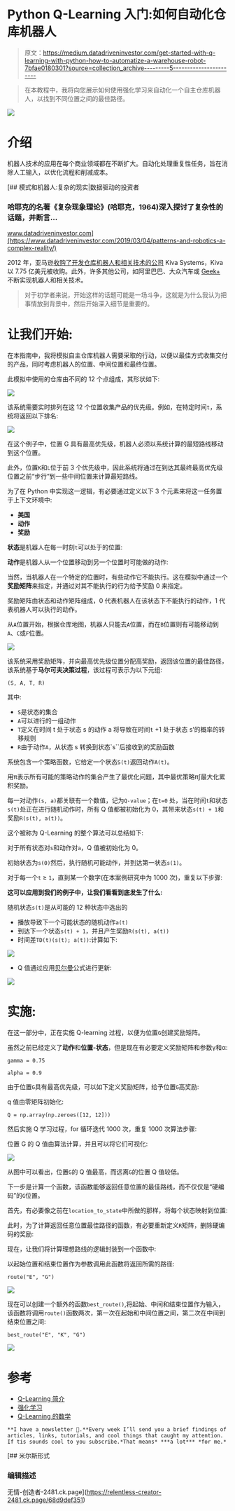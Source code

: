 # Python Q-Learning 入门:如何自动化仓库机器人

> 原文：<https://medium.datadriveninvestor.com/get-started-with-q-learning-with-python-how-to-automatize-a-warehouse-robot-7bfae0180301?source=collection_archive---------5----------------------->

> 在本教程中，我将向您展示如何使用强化学习来自动化一个自主仓库机器人，以找到不同位置之间的最佳路径。

![](img/e2ded2e521a28f147d20f418e80ce026.png)

# 介绍

机器人技术的应用在每个商业领域都在不断扩大。自动化处理重复性任务，旨在消除人工输入，以优化流程和削减成本。

[](https://www.datadriveninvestor.com/2019/03/04/patterns-and-robotics-a-complex-reality/) [## 模式和机器人:复杂的现实|数据驱动的投资者

### 哈耶克的名著《复杂现象理论》(哈耶克，1964)深入探讨了复杂性的话题，并断言…

www.datadriveninvestor.com](https://www.datadriveninvestor.com/2019/03/04/patterns-and-robotics-a-complex-reality/) 

2012 年，亚马逊[收购了开发仓库机器人和相关技术的公司](https://pitchbook.com/news/articles/ma-flashback-amazon-announces-775m-kiva-systems-acquisition) Kiva Systems，Kiva 以 7.75 亿美元被收购。此外，许多其他公司，如阿里巴巴、大众汽车或 [Geek+](https://www.scmp.com/tech/start-ups/article/3031314/robotics-start-geekplus-push-expand-chinas-smart-logistics) 不断实现机器人和相关技术。

> 对于初学者来说，开始这样的话题可能是一场斗争，这就是为什么我认为把事情放到背景中，然后开始深入细节是重要的。

# 让我们开始:

在本指南中，我将模拟自主仓库机器人需要采取的行动，以便以最佳方式收集交付的产品，同时考虑机器人的位置、中间位置和最终位置。

此模拟中使用的仓库由不同的 12 个点组成，其形状如下:

![](img/b7f76574e0539ee174e8c2778059cb65.png)

该系统需要实时排列在这 12 个位置收集产品的优先级。例如，在特定时间`t`，系统将返回以下排名:

![](img/1e2c8d751f7490655989af7bbb412249.png)

在这个例子中，位置 G 具有最高优先级，机器人必须以系统计算的最短路线移动到这个位置。

此外，位置`K`和`L`位于前 3 个优先级中，因此系统将通过在到达其最终最高优先级位置之前“步行”到一些中间位置来计算最短路线。

为了在 Python 中实现这一逻辑，有必要通过定义以下 3 个元素来将这一任务置于上下文环境中:

*   **美国**
*   **动作**
*   **奖励**

**状态**是机器人在每一时刻`t`可以处于的位置:

**动作**是机器人从一个位置移动到另一个位置时可能做的动作:

当然，当机器人在一个特定的位置时，有些动作它不能执行。这在模拟中通过一个**奖励矩阵**来指定，并通过对其不能执行的行为给予奖励 0 来指定。

奖励矩阵由状态和动作矩阵组成，0 代表机器人在该状态下不能执行的动作，1 代表机器人可以执行的动作。

从`A`位置开始，根据仓库地图，机器人只能去`A`位置，而在`B`位置则有可能移动到`A`、`C`或`F`位置。

![](img/330a2087a0ae0b761af16cd56ecff35a.png)

该系统采用奖励矩阵，并向最高优先级位置分配高奖励，返回该位置的最佳路径，该系统基于**马尔可夫决策过程**，该过程可表示为以下元组:

`(S, A, T, R)`

其中:

*   `S`是状态的集合
*   `A`可以进行的一组动作
*   `T`定义在时间 t 处于状态 s 的动作 a 将导致在时间`t` +1 处于状态 s’的概率的转移规则
*   `R`由于动作`A`，从状态 s 转换到状态`s``后接收到的奖励函数

系统包含一个策略函数，它给定一个状态`S(t)`返回动作`A(t)`。

用π表示所有可能的策略动作的集合产生了最优化问题，其中最优策略π∫最大化累积奖励。

每一对动作`(s, a)`都关联有一个数值，记为`Q-value`；在`t=0` 处，当在时间`t`和状态`s(t)`处正在进行随机动作时，所有 Q 值都被初始化为 0，其带来状态`s(t) + 1`和奖励`R(s(t), a(t))`。

这个被称为 Q-Learning 的整个算法可以总结如下:

对于所有状态对`s`和动作对`a`，Q 值被初始化为 0。

初始状态为`s(0)`然后，执行随机可能动作，并到达第一状态`s(1)`。

对于每一个`t` ≥ `1`，直到某一个数字(在本案例研究中为 1000 次)，重复以下步骤:

**这可以应用到我们的例子中，让我们看看到底发生了什么:**

随机状态`s(t)`是从可能的 12 种状态中选出的

*   播放导致下一个可能状态的随机动作`a(t)`
*   到达下一个状态`s(t) + 1`，并且产生奖励`R(s(t), a(t))`
*   时间差`TD(t)(s(t); a(t))`:计算如下:

![](img/8033332c2e034c89fceb23264669c9c9.png)

*   Q 值通过应用[贝尔曼](https://en.wikipedia.org/wiki/Bellman_equation)公式进行更新:

![](img/39e651899fb6034dcee32768f98f22c0.png)

# 实施:

在这一部分中，正在实施 Q-learning 过程，以便为位置`G`创建奖励矩阵。

虽然之前已经定义了**动作**和**位置-状态**，但是现在有必要定义奖励矩阵和参数γ和α:

`gamma = 0.75`

`alpha = 0.9`

由于位置`G`具有最高优先级，可以如下定义奖励矩阵，给予位置`G`高奖励:

q 值由零矩阵初始化:

`Q = np.array(np.zeroes([12, 12]))`

然后实施 Q 学习过程，for 循环迭代 1000 次，重复 1000 次算法步骤:

位置 G 的 Q 值由算法计算，并且可以将它们可视化:

![](img/69ccc4fc30feac9ab1281349192f2860.png)

从图中可以看出，位置`G`的 Q 值最高，而远离`G`的位置 Q 值较低。

下一步是计算一个函数，该函数能够返回任意位置的最佳路线，而不仅仅是“硬编码”的`G`位置。

首先，有必要像之前在`location_to_state`中所做的那样，将每个状态映射到位置:

此时，为了计算返回任意位置最佳路径的函数，有必要重新定义`R`矩阵，删除硬编码的奖励:

现在，让我们将计算理想路线的逻辑封装到一个函数中:

以起始位置和结束位置作为参数调用此函数将返回所需的路径:

`route("E", "G")`

![](img/00a36d2c572c9e8192f1a168c9e99457.png)

现在可以创建一个额外的函数`best_route()`,将起始、中间和结束位置作为输入，该函数将调用`route()`函数两次，第一次在起始和中间位置之间，第二次在中间到结束位置之间:

`best_route("E", "K", "G")`

![](img/760602e53e2117e0ecd8a10bef90d78d.png)

# 参考

*   [Q-Learning 简介](https://www.freecodecamp.org/news/an-introduction-to-q-learning-reinforcement-learning-14ac0b4493cc/)
*   [强化学习](https://medium.com/machine-learning-for-humans/reinforcement-learning-6eacf258b265)
*   [Q-Learning 的数学](https://medium.com/datadriveninvestor/math-of-q-learning-python-code-5dcbdc49b6f6)

```
**I have a newsletter 📩.**Every week I’ll send you a brief findings of articles, links, tutorials, and cool things that caught my attention. If tis sounds cool to you subscribe.*That means* ***a lot*** *for me.*
```

 [## 米尔斯形式

### 编辑描述

无情-创造者-2481.ck.page](https://relentless-creator-2481.ck.page/68d9def351)
